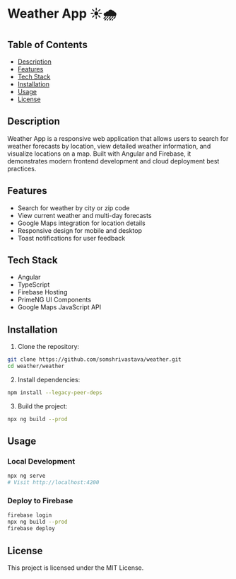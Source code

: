 # Weather App ☀️🌧️

## Table of Contents

- [Description](#description)
- [Features](#features)
- [Tech Stack](#tech-stack)
- [Installation](#installation)
- [Usage](#usage)
- [License](#license)

## Description

Weather App is a responsive web application that allows users to search for weather forecasts by location, view detailed weather information, and visualize locations on a map. Built with Angular and Firebase, it demonstrates modern frontend development and cloud deployment best practices.

## Features

- Search for weather by city or zip code
- View current weather and multi-day forecasts
- Google Maps integration for location details
- Responsive design for mobile and desktop
- Toast notifications for user feedback

## Tech Stack

- Angular
- TypeScript
- Firebase Hosting
- PrimeNG UI Components
- Google Maps JavaScript API

## Installation

1. Clone the repository:

```sh
git clone https://github.com/somshrivastava/weather.git
cd weather/weather
```

2. Install dependencies:

```sh
npm install --legacy-peer-deps
```

3. Build the project:

```sh
npx ng build --prod
```

## Usage

### Local Development

```sh
npx ng serve
# Visit http://localhost:4200
```

### Deploy to Firebase

```sh
firebase login
npx ng build --prod
firebase deploy
```

## License

This project is licensed under the MIT License.
